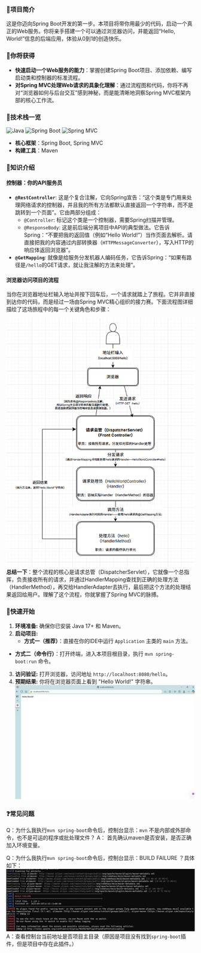 ### 📍项目简介

这是你迈向Spring Boot开发的第一步。本项目将带你用最少的代码，启动一个真正的Web服务。你将亲手搭建一个可以通过浏览器访问，并能返回“Hello, World!”信息的后端应用，体验从0到1的创造快乐。

### 🎉你将获得

- **快速启动一个Web服务的能力**：掌握创建Spring Boot项目、添加依赖、编写启动类和控制器的标准流程。
- **对Spring MVC处理Web请求的具象化理解**：通过流程图和代码，你将不再对“浏览器如何与后台交互”感到神秘，而是能清晰地洞察Spring MVC框架内部的核心工作流。
### 🤖技术栈一览

![Java](https://img.shields.io/badge/Java-17+-blue.svg) ![Spring Boot](https://img.shields.io/badge/Spring%20Boot-3.x-brightgreen.svg) ![Spring MVC](https://img.shields.io/badge/Spring%20MVC-6.x-blue.svg)
- **核心框架**：Spring Boot, Spring MVC
- **构建工具**：Maven
### 📖知识介绍

#### 控制器：你的API服务员

- **`@RestController`**: 这是个复合注解，它向Spring宣告：“这个类是专门用来处理网络请求的控制器，并且我的所有方法都默认直接返回一个字符串，而不是跳转到一个页面”。它由两部分组成：
    - `@Controller`: 标记这个类是一个控制器，需要Spring扫描并管理。
    - `@ResponseBody`: 这是前后端分离项目中API的典型做法。它告诉Spring：“不要把我的返回值（例如“Hello World!”）当作页面去解析。请直接把我的内容通过内部转换器（`HTTPMessageConverter`），写入HTTP的响应体返回浏览器”。
- **`@GetMapping`**: 就像是给服务分发机器人编码任务，它告诉Spring：“如果有路径是`/hello`的GET请求，就让我注解的方法来处理”。

#### 浏览器访问项目的流程

当你在浏览器地址栏输入地址并按下回车后，一个请求就踏上了旅程。它并非直接到达你的代码，而是经过一场由Spring MVC精心组织的接力赛。下面流程图详细描绘了这场旅程中的每一个关键角色和步骤：


![01-请求处理流程图.png](../img/01-请求处理流程图.png)
**总结一下**：整个流程的核心是请求总管（DispatcherServlet），它就像一个总指挥，负责接收所有的请求，并通过HandlerMapping查找到正确的处理方法（HandlerMethod），再交给HandlerAdapter去执行，最后把这个方法的处理结果返回给用户。理解了这个流程，你就掌握了Spring MVC的脉搏。
### 🚀快速开始

1. **环境准备:** 确保你已安装 Java 17+ 和 Maven。
2. **启动项目:** 
	- **方式一（推荐）**：直接在你的IDE中运行 `Application` 主类的 `main` 方法。
- **方式二（命令行）**：打开终端，进入本项目根目录，执行 `mvn spring-boot:run` 命令。
3. **访问验证:** 打开浏览器，访问地址 `http://localhost:8080/hello`。
4. **预期结果:** 你将在浏览器页面上看到 "Hello World!" 字符串。
   ![01-项目访问成功截图.png](../img/01-项目访问成功截图.png)
### ❓常见问题

Q：为什么我执行`mvn spring-boot`命令后，控制台显示：`mvn` 不是内部或外部命令，也不是可运的程序或批处理文件？
A： 首先确认maven是否安装，是否正确加入环境变量。

Q：为什么我执行`mvn spring-boot`命令后，控制台显示：BUILD FAILURE ？具体如下：
![01-spring-boot插件未找到.png](../img/01-spring-boot插件未找到.png)
A：查看控制台当前地址是否项目主目录（原因是项目没有找到`spring-boot`插件，但是项目中存在此插件。）

